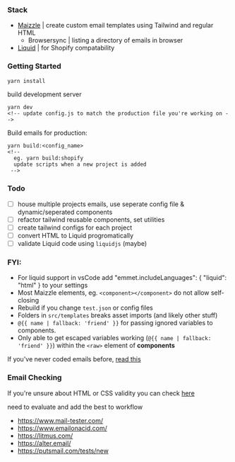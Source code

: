 
### Stack

- [Maizzle](https://maizzle.com/docs/introduction) | create custom email templates using Tailwind and regular HTML
  - Browsersync | listing a directory of emails in browser
- [Liquid](https://shopify.dev/api/liquid) | for Shopify compatability


### Getting Started

```bash
yarn install
```

build development server

```
yarn dev
<!-- update config.js to match the production file you're working on -->
```

Build emails for production:

```
yarn build:<config_name>
<!-- 
  eg. yarn build:shopify
  update scripts when a new project is added
 -->
```

### Todo

- [ ] house multiple projects emails, use seperate config file & dynamic/seperated components
- [ ] refactor tailwind reusable components, set utilities
- [ ] create tailwind configs for each project
- [ ] convert HTML to Liquid progromatically
- [ ] validate Liquid code using ``liquidjs`` (maybe)

### FYI:

- For liquid support in vsCode add "emmet.includeLanguages": { "liquid": "html" } to your settings
- Most Maizzle elements, eg. `<component></component>` do not allow self-closing
- Rebuild if you change ``test.json`` or config files
- Folders in  ``src/templates`` breaks asset imports (and likely other stuff)
- ``@{{ name | fallback: 'friend' }}`` for passing ignored variables to components.
- Only able to get escaped variables working (``@{{ name | fallback: 'friend' }}``) within the ``<raw>`` element of **components**

If you've never coded emails before, [read this](https://explore.reallygoodemails.com/new-to-email-coding-heres-where-to-start-2494422f0bd4)

### Email Checking

If you're unsure about HTML or CSS validity you can check [here](https://www.caniemail.com/) 

need to evaluate and add the best to workflow

- https://www.mail-tester.com/
- https://www.emailonacid.com/
- https://litmus.com/
- https://alter.email/
- https://putsmail.com/tests/new


